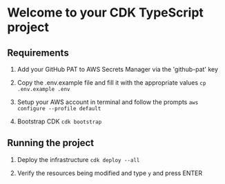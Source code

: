 # Welcome to your CDK TypeScript project

## Requirements

1. Add your GitHub PAT to AWS Secrets Manager via the 'github-pat' key

2. Copy the .env.example file and fill it with the appropriate values
`cp .env.example .env`

3. Setup your AWS account in terminal and follow the prompts
`aws configure --profile default`

4. Bootstrap CDK
`cdk bootstrap`

## Running the project

1. Deploy the infrastructure
`cdk deploy --all`

2. Verify the resources being modified and type `y` and press ENTER
